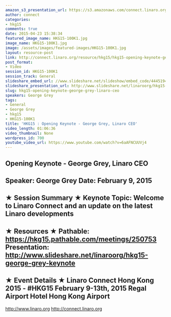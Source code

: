 ```yaml
---
amazon_s3_presentation_url: https://s3.amazonaws.com/connect.linaro.org/hkg15/Videos/02-09-Monday/HKG15-100K1.pdf
author: connect
categories:
- hkg15
comments: true
date: 2015-04-23 15:38:34
featured_image_name: HKG15-100K1.jpg
image_name: HKG15-100K1.jpg
image: /assets/images/featured-images/HKG15-100K1.jpg
layout: resource-post
link: http://connect.linaro.org/resource/hkg15/hkg15-opening-keynote-george-grey-linaro-ceo/
post_format:
- Video
session_id: HKG15-100K1
session_track: General
slideshare_embed_url: //www.slideshare.net/slideshow/embed_code/44451942
slideshare_presentation_url: http://www.slideshare.net/linaroorg/hkg15-george-grey-keynote
slug: hkg15-opening-keynote-george-grey-linaro-ceo
speakers: George Grey
tags:
- General
- George Grey
- hkg15
- HKG15-100K1
title: 'HKG15 : Opening Keynote - George Grey, Linaro CEO'
video_length: 01:06:36
video_thumbnail: None
wordpress_id: 700
youtube_video_url: https://www.youtube.com/watch?v=6aAFNCUUVj4
---
```


Opening Keynote - George Grey, Linaro CEO
---------------------------------------------------
Speaker: George Grey
Date: February 9, 2015
---------------------------------------------------
★ Session Summary ★
Keynote Topic: Welcome to Linaro Connect and an update on the latest Linaro developments
--------------------------------------------------
★ Resources ★
Pathable:  https://hkg15.pathable.com/meetings/250753
Presentation:  http://www.slideshare.net/linaroorg/hkg15-george-grey-keynote
---------------------------------------------------
★ Event Details ★
Linaro Connect Hong Kong 2015 - #HKG15
February 9-13th, 2015
Regal  Airport Hotel Hong Kong Airport
---------------------------------------------------
http://www.linaro.org
http://connect.linaro.org

